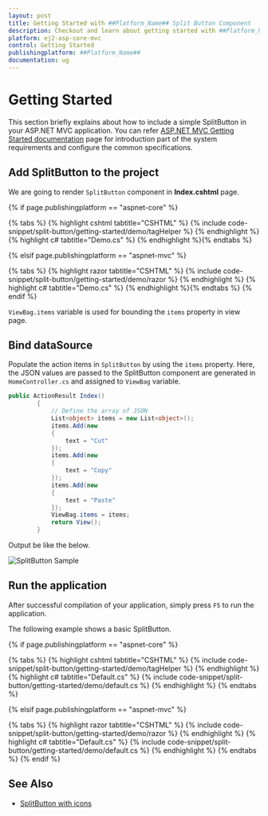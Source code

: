 ```yaml
---
layout: post
title: Getting Started with ##Platform_Name## Split Button Component
description: Checkout and learn about getting started with ##Platform_Name## Split Button component of Syncfusion Essential JS 2 and more details.
platform: ej2-asp-core-mvc
control: Getting Started
publishingplatform: ##Platform_Name##
documentation: ug
---
```



# Getting Started

This section briefly explains about how to include a simple SplitButton in your ASP.NET MVC application. You can refer [ASP.NET MVC Getting Started documentation](../getting-started) page for introduction part of the system requirements and configure the common specifications.

## Add SplitButton to the project

We are going to render `SplitButton` component in **Index.cshtml** page.

{% if page.publishingplatform == "aspnet-core" %}

{% tabs %}
{% highlight cshtml tabtitle="CSHTML" %}
{% include code-snippet/split-button/getting-started/demo/tagHelper %}
{% endhighlight %}
{% highlight c# tabtitle="Demo.cs" %}
{% endhighlight %}{% endtabs %}

{% elsif page.publishingplatform == "aspnet-mvc" %}

{% tabs %}
{% highlight razor tabtitle="CSHTML" %}
{% include code-snippet/split-button/getting-started/demo/razor %}
{% endhighlight %}
{% highlight c# tabtitle="Demo.cs" %}
{% endhighlight %}{% endtabs %}
{% endif %}



`ViewBag.items` variable is used for bounding the `items` property in view page.

## Bind dataSource

Populate the action items in `SplitButton` by using the `items` property. Here, the JSON values are passed to the
SplitButton component are generated in `HomeController.cs` and assigned to `ViewBag` variable.

```cs
public ActionResult Index()
        {
            // Define the array of JSON
            List<object> items = new List<object>();
            items.Add(new
            {
                text = "Cut"
            });
            items.Add(new
            {
                text = "Copy"
            });
            items.Add(new
            {
                text = "Paste"
            });
            ViewBag.items = items;
            return View();
        }

```

Output be like the below.

![SplitButton Sample](./images/split-button.PNG)

## Run the application

 After successful compilation of your application, simply press `F5` to run the application.

 The following example shows a basic SplitButton.

{% if page.publishingplatform == "aspnet-core" %}

{% tabs %}
{% highlight cshtml tabtitle="CSHTML" %}
{% include code-snippet/split-button/getting-started/demo/tagHelper %}
{% endhighlight %}
{% highlight c# tabtitle="Default.cs" %}
{% include code-snippet/split-button/getting-started/demo/default.cs %}
{% endhighlight %}
{% endtabs %}

{% elsif page.publishingplatform == "aspnet-mvc" %}

{% tabs %}
{% highlight razor tabtitle="CSHTML" %}
{% include code-snippet/split-button/getting-started/demo/razor %}
{% endhighlight %}
{% highlight c# tabtitle="Default.cs" %}
{% include code-snippet/split-button/getting-started/demo/default.cs %}
{% endhighlight %}
{% endtabs %}
{% endif %}



## See Also

* [SplitButton with icons](./icons#splitbutton-icons)